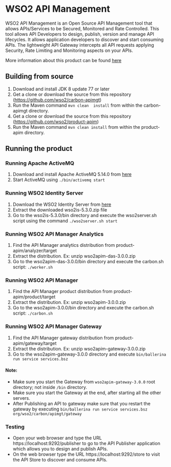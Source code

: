 # WSO2 API Management

WSO2 API Management is an Open Source API Management tool that allows APIs/Services to be Secured, Monitored and Rate Controlled. This tool allows API Developers to design, publish, version and manage API lifecycles. It allows application developers to discover and start consuming APIs. The lightweight API Gateway intercepts all API requests applying Security, Rate Limiting and Monitoring aspects on your APIs.

More information about this product can be found [here](http://wso2.com/api-management/)

## Building from source

1. Download and install JDK 8 update 77 or later
2. Get a clone or download the source from this repository (https://github.com/wso2/carbon-apimgt)
3. Run the Maven command ``mvn clean  install`` from within the carbon-apimgt directory.
4. Get a clone or download the source from this repository (https://github.com/wso2/product-apim)
5. Run the Maven command ``mvn clean install`` from within the product-apim directory.

## Running the product

### Running Apache ActiveMQ
1. Download and install Apache ActiveMQ 5.14.0 from [here](http://activemq.apache.org/activemq-5140-release.html)
2. Start ActiveMQ using `` ./bin/activemq start ``

### Running WSO2 Identity Server
1. Download the WSO2 Identity Server from [here](http://wso2.com/identity-and-access-management#download)
2. Extract the downloaded wso2is-5.3.0.zip file
3. Go to the wso2is-5.3.0/bin directory and execute the wso2server.sh script using the command ``./wso2server.sh start``

### Running WSO2 API Manager Analytics
1. Find the API Manager analytics distribution from product-apim/analyzer/target
2. Extract the distribution. Ex: unzip wso2apim-das-3.0.0.zip
3. Go to the wso2apim-das-3.0.0/bin directory and execute the carbon.sh script: ``./worker.sh``

### Running WSO2 API Manager
1. Find the API Manager product distribution from product-apim/product/target
2. Extract the distribution. Ex: unzip wso2apim-3.0.0.zip
3. Go to the wso2apim-3.0.0/bin directory and execute the carbon.sh script: ``./carbon.sh``

### Running WSO2 API Manager Gateway
1. Find the API Manager gateway distribution from product-apim/gateway/target
2. Extract the distribution. Ex: unzip wso2apim-gateway-3.0.0.zip
3. Go to the wso2apim-gateway-3.0.0 directory and execute ``bin/ballerina run service services.bsz``

#### Note:

* Make sure you start the Gateway from ``wso2apim-gateway-3.0.0`` root directory; not inside ``/bin`` directory.
* Make sure you start the Gateway at the end, after starting all the other servers.
* After Publishing an API to gateway make sure that you restart the gateway by executing ``bin/ballerina run service services.bsz org/wso2/carbon/apimgt/gateway``

### Testing

* Open your web browser and type the URL https://localhost:9292/publisher to go to the API Publisher application which allows you to design and publish APIs.
* On the web browser type the URL https://localhost:9292/store to visit the API Store to discover and consume APIs.
